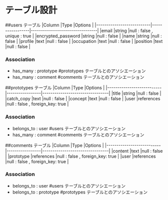 # テーブル設計

##users テーブル
|Column                     |Type             |Options                          |
|---------------------------|-----------------|---------------------------------|
|email                      |string           |null : false , unique : true     |
|encrypted_password         |string           |null : false                     |
|name                       |string           |null : false                     |
|profile                    |text             |null : false                     |
|occupation                 |text             |null : false                     |
|position                   |text             |null : false                     |
### Association
- has_many : prototype  #prototypes テーブルとのアソシエーション
- has_many : comment   #comments テーブルとのアソシエーション

##prototypes テーブル
|Column                     |Type             |Options                          |
|---------------------------|-----------------|---------------------------------|
|title                      |string           |null : false                     |
|catch_copy                 |text             |null : false                     |
|concept                    |text             |null : false                     |
|user                       |references       |null : false , foreign_key: true |
### Association
- belongs_to : user  #users テーブルとのアソシエーション
- has_many : comment  #comments テーブルとのアソシエーション

##comments テーブル
|Column                     |Type             |Options                          |
|---------------------------|-----------------|---------------------------------|
|content                    |text             |null : false                     |
|prototype                  |references       |null : false , foreign_key: true |
|user                       |references       |null : false , foreign_key: true |
### Association
- belongs_to : user  #users テーブルとのアソシエーション
- belongs_to :  prototype  #prototypes テーブルとのアソシエーション

